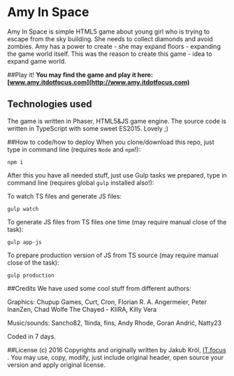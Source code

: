 # Amy In Space

Amy In Space is simple HTML5 game about young girl who is trying to escape from the sky building. She needs to collect diamonds and avoid zombies. Amy has a power to create - she may expand floors - expanding the game world itself. This was the reason to create this game - idea to expand game world.

##Play it!
**You may find the game and play it here:
[www.amy.itdotfocus.com](http://www.amy.itdotfocus.com)**

## Technologies used

The game is written in Phaser, HTML5&JS game engine. The source code is written in TypeScript with some sweet ES2015. Lovely ;)

##How to code/how to deploy
When you clone/download this repo, just type in command line (requires `Node` and `npm`!):

`npm i`

After this you have all needed stuff, just use Gulp tasks we prepared, type in command line (requires global `gulp` installed also!):

To watch TS files and generate JS files:

`gulp watch`

To generate JS files from TS files one time (may require manual close of the task):

`gulp app-js`

To prepare production version of JS from TS source (may require manual close of the task):

`gulp production`

##Credits
We have used some cool stuff from different authors:

Graphics:
Chupup Games, Curt, Cron, Florian R. A. Angermeier, Peter InanZen, Chad Wolfe The Chayed - KIIRA, Killy Vera

Music/sounds:
Sancho82, 1linda, fins, Andy Rhode, Goran Andrić, Natty23

Coded in 7 days.

##License
(c) 2016 Copyrights and originally written by Jakub Król, [IT.focus](http://www.itdotfocus.com) .
You may use, copy, modify, just include original header, open source your version and apply original license.